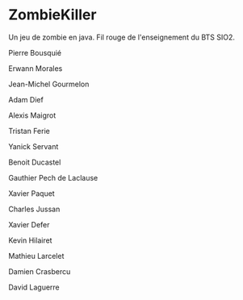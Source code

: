 ZombieKiller
============

Un jeu de zombie en java. Fil rouge de l'enseignement du BTS SIO2.

Pierre Bousquié 

Erwann Morales

Jean-Michel Gourmelon

Adam Dief

Alexis Maigrot

Tristan Ferie

Yanick Servant

Benoit Ducastel

Gauthier Pech de Laclause

Xavier Paquet

Charles Jussan

Xavier Defer

Kevin Hilairet

Mathieu Larcelet

Damien Crasbercu

David Laguerre

